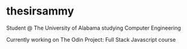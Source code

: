 # thesirsammy

Student @ The University of Alabama studying Computer Engineering

Currently working on The Odin Project: Full Stack Javascript course
